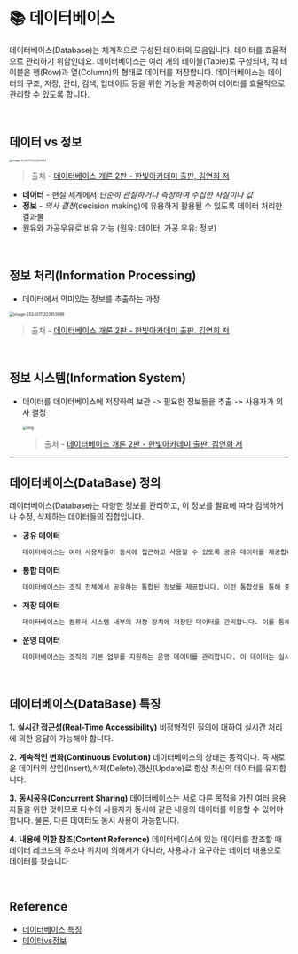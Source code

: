 # 📚 데이터베이스

  데이터베이스(Database)는 체계적으로 구성된 데이터의 모음입니다. 데이터를 효율적으로 관리하기 위함인데요. 데이터베이스는 여러 개의 테이블(Table)로 구성되며, 각 테이블은 행(Row)과 열(Column)의 형태로 데이터를 저장합니다. 데이터베이스는 데이터의 구조, 저장, 관리, 검색, 업데이트 등을 위한 기능을 제공하여 데이터를 효율적으로 관리할 수 있도록 합니다.

<br>



## 데이터 vs 정보

<img src="/Users/kimjong-wan/workspace/Subak-Uncle.github.io/_posts/images/2024-01-11-데이터베이스-개념/image-20240111202304604.png" alt="image-20240111202304604" style="zoom:33%;" />

> 출처 - [데이터베이스 개론 2판 - 한빛아카데미 출판, 김연희 저](http://www.kyobobook.co.kr/product/detailViewKor.laf?ejkGb=KOR&mallGb=KOR&barcode=9791156644316&orderClick=LAG&Kc=)

- **데이터** - 현실 세계에서 *단순히 관찰하거나 측정하여 수집한 사실이나 값*
- **정보** - *의사 결정*(decision making)에 유용하게 활용될 수 있도록 데이터 처리한 결과물 
- 원유와 가공우유로 비유 가능 (원유: 데이터, 가공 우유: 정보)

<br>

## 정보 처리(Information Processing)

- 데이터에서 의미있는 정보를 추출하는 과정

<img src="/Users/kimjong-wan/Desktop/image-20240111203103998.png" alt="image-20240111203103998" style="zoom: 50%;" />

> 출처 - [데이터베이스 개론 2판 - 한빛아카데미 출판, 김연희 저](http://www.kyobobook.co.kr/product/detailViewKor.laf?ejkGb=KOR&mallGb=KOR&barcode=9791156644316&orderClick=LAG&Kc=)

<br>

## 정보 시스템(Information System)

- 데이터를 데이터베이스에 저장하여 보관 -> 필요한 정보들을 추출 -> 사용자가 의사 결정

  <img src="/Users/kimjong-wan/workspace/Subak-Uncle.github.io/_posts/images/2024-01-11-데이터베이스-개념/img.png" alt="img" style="zoom:50%;" />

  > 출처 - [데이터베이스 개론 2판 - 한빛아카데미 출판, 김연희 저](http://www.kyobobook.co.kr/product/detailViewKor.laf?ejkGb=KOR&mallGb=KOR&barcode=9791156644316&orderClick=LAG&Kc=)<br>

---



## 데이터베이스(DataBase) 정의

데이터베이스(Database)는 다양한 정보를 관리하고, 이 정보를 필요에 따라 검색하거나 수정, 삭제하는 데이터들의 집합입니다.

- **공유 데이터**

  ```markdown
  데이터베이스는 여러 사용자들이 동시에 접근하고 사용할 수 있도록 공유 데이터를 제공합니다. 이는 효율적인 정보 공유와 협업을 가능하게 합니다.
  ```

- **통합 데이터**

  ```markdown
  데이터베이스는 조직 전체에서 공유하는 통합된 정보를 제공합니다. 이런 통합성을 통해 중복 데이터를 최소화하고 데이터의 일관성을 유지합니다.
  ```

- **저장 데이터**

  ```markdown
  데이터베이스는 컴퓨터 시스템 내부의 저장 장치에 저장된 데이터를 관리합니다. 이를 통해 데이터의 영속성과 안정성을 보장합니다.
  ```

- **운영 데이터**

  ```markdown
  데이터베이스는 조직의 기본 업무를 지원하는 운영 데이터를 관리합니다. 이 데이터는 실시간으로 업데이트되고 활용됩니다.
  ```



<br>

## 데이터베이스(DataBase) 특징

**1.** **실시간 접근성(Real-Time Accessibility)**
비정형적인 질의에 대하여 실시간 처리에 의한 응답이 가능해야 합니다.

**2.** **계속적인 변화(Continuous Evolution)** 
데이터베이스의 상태는 동적이다. 즉 새로운 데이터의 삽입(Insert),삭제(Delete),갱신(Update)로 항상 최신의 데이터를 유지합니다.

**3.** **동시공유(Concurrent Sharing)** 
데이터베이스는 서로 다른 목적을 가진 여러 응용자들을 위한 것이므로 다수의 사용자가 동시에 같은 내용의 데이터를 이용할 수 있어야 합니다. 물론, 다른 데이터도 동시 사용이 가능합니다.

**4.** **내용에 의한 참조(Content Reference)** 
데이터베이스에 있는 데이터를 참조할 때 데이터 레코드의 주소나 위치에 의해서가 아니라, 사용자가 요구하는 데이터 내용으로 데이터를 찾습니다.



<br>

## Reference

- [데이터베이스 특징](https://coding-factory.tistory.com/214)
- [데이터vs정보](https://wonsjung.tistory.com/375)
